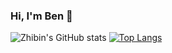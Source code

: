### Hi, I'm Ben 👋

<!--
**zbl14/zbl14** is a ✨ _special_ ✨ repository because its `README.md` (this file) appears on your GitHub profile.

Here are some ideas to get you started:

- 🔭 I’m currently working on ...
- 🌱 I’m currently learning ...
- 👯 I’m looking to collaborate on ...
- 🤔 I’m looking for help with ...
- 💬 Ask me about ...
- 📫 How to reach me: ...
- 😄 Pronouns: ...
- ⚡ Fun fact: ...
-->

![Zhibin's GitHub stats](https://github-readme-stats-iota-ochre.vercel.app/api?username=zbl14&count_private=true)
[![Top Langs](https://github-readme-stats-iota-ochre.vercel.app/api/top-langs/?username=zbl14&count_private=true)](https://github.com/anuraghazra/github-readme-stats)
